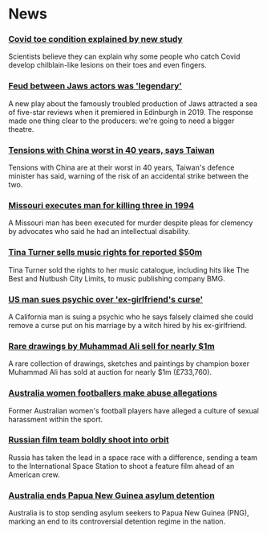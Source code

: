 # News
### [Covid toe condition explained by new study](https://www.bbc.com/news/health-58801462)
Scientists believe they can explain why some people who catch Covid develop chilblain-like lesions on their toes and even fingers. 
### [Feud between Jaws actors was 'legendary'](https://www.bbc.com/news/entertainment-arts-58620280)
A new play about the famously troubled production of Jaws attracted a sea of five-star reviews when it premiered in Edinburgh in 2019. The response made one thing clear to the producers: we're going to need a bigger theatre.
### [Tensions with China worst in 40 years, says Taiwan](https://www.bbc.com/news/world-asia-58812100)
Tensions with China are at their worst in 40 years, Taiwan's defence minister has said, warning of the risk of an accidental strike between the two.
### [Missouri executes man for killing three in 1994](https://www.bbc.com/news/world-us-canada-58811241)
A Missouri man has been executed for murder despite pleas for clemency by advocates who said he had an intellectual disability. 
### [Tina Turner sells music rights for reported $50m](https://www.bbc.com/news/entertainment-arts-58814248)
Tina Turner sold the rights to her music catalogue, including hits like The Best and Nutbush City Limits, to music publishing company BMG.
### [US man sues psychic over 'ex-girlfriend's curse'](https://www.bbc.com/news/world-us-canada-58810977)
A California man is suing a psychic who he says falsely claimed she could remove a curse put on his marriage by a witch hired by his ex-girlfriend. 
### [Rare drawings by Muhammad Ali sell for nearly $1m](https://www.bbc.com/news/world-us-canada-58811731)
A rare collection of drawings, sketches and paintings by champion boxer Muhammad Ali has sold at auction for nearly $1m (£733,760).
### [Australia women footballers make abuse allegations](https://www.bbc.com/news/world-australia-58811918)
Former Australian women's football players have alleged a culture of sexual harassment within the sport.
### [Russian film team boldly shoot into orbit](https://www.bbc.com/news/world-europe-58804143)
Russia has taken the lead in a space race with a difference, sending a team to the International Space Station to shoot a feature film ahead of an American crew.
### [Australia ends Papua New Guinea asylum detention](https://www.bbc.com/news/world-australia-58812578)
Australia is to stop sending asylum seekers to Papua New Guinea (PNG), marking an end to its controversial detention regime in the nation.
